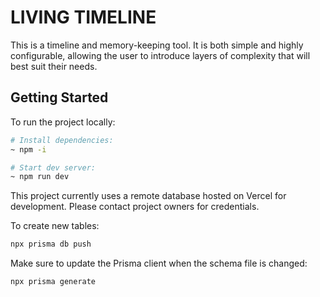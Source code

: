 LIVING TIMELINE
===============

This is a timeline and memory-keeping tool. It is both simple and highly
configurable, allowing the user to introduce layers of complexity that will best
suit their needs.

Getting Started
---------------

To run the project locally:

```zsh
# Install dependencies:
~ npm -i

# Start dev server:
~ npm run dev
```

This project currently uses a remote database hosted on Vercel for development. Please contact project owners for credentials.

<!-- NOTE: I believe on our current Prisma hobby plan, only the project owner can push schema updates. I'm opening a ticket to confirm this. -->

To create new tables:

```zsh
npx prisma db push
```

Make sure to update the Prisma client when the schema file is changed:

```zsh
npx prisma generate
```

<!-- TODO: Update with DB connection instructions once we have linked Vercel accounts. -->